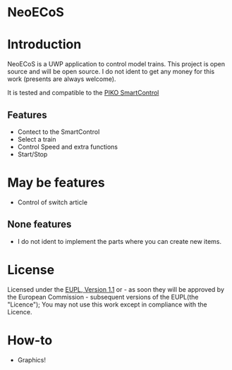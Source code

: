 NeoECoS
========

# Introduction
NeoECoS is a UWP application to control model trains. This project is open source and will be open source. I do not ident to get any money for this work (presents are always welcome).

It is tested and compatible to the [PIKO SmartControl](http://www.piko-shop.de/index.php?vw_type=5&vw_name=detail&vw_id=79)

## Features
* Contect to the SmartControl
* Select a train
* Control Speed and extra functions
* Start/Stop

# May be features
* Control of switch article

## None features
* I do not ident to implement the parts where you can create new items.

# License

Licensed under the [EUPL, Version 1.1] or - as soon they will be approved by the
European Commission - subsequent versions of the EUPL(the "Licence"); You may
not use this work except in compliance with the Licence.

[EUPL, Version 1.1]: https://joinup.ec.europa.eu/community/eupl/og_page/european-union-public-licence-eupl-v11

# How-to
* Graphics!
